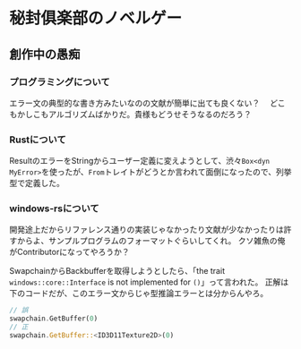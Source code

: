 # 秘封俱楽部のノベルゲー

## 創作中の愚痴

### プログラミングについて

エラー文の典型的な書き方みたいなのの文献が簡単に出ても良くない？　
どこもかしこもアルゴリズムばかりだ。貴様もどうせそうなるのだろう？

### Rustについて

ResultのエラーをStringからユーザー定義に変えようとして、渋々`Box<dyn MyError>`を使ったが、`From`トレイトがどうとか言われて面倒になったので、列挙型で定義した。


### windows-rsについて

開発途上だからリファレンス通りの実装じゃなかったり文献が少なかったりは許すからよ、サンプルプログラムのフォーマットぐらいしてくれ。
クソ雑魚の俺がContributorになってやろうか？

SwapchainからBackbufferを取得しようとしたら、「the trait `windows::core::Interface` is not implemented for `()`」って言われた。
正解は下のコードだが、このエラー文からじゃ型推論エラーとは分からんやろ。

```rust
// 誤
swapchain.GetBuffer(0)
// 正
swapchain.GetBuffer::<ID3D11Texture2D>(0)
```
